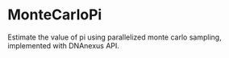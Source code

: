 # MonteCarloPi
Estimate the value of pi using parallelized monte carlo sampling, implemented with DNAnexus API.
